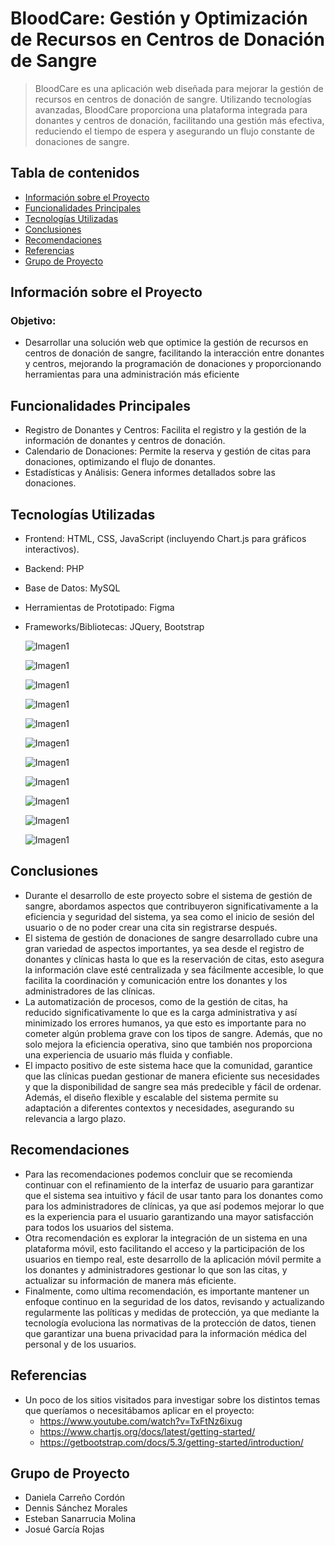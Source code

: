 # BloodCare: Gestión y Optimización de Recursos en Centros de Donación de Sangre
> BloodCare es una aplicación web diseñada para mejorar la gestión de recursos en centros de donación de sangre. Utilizando tecnologías avanzadas, BloodCare proporciona una plataforma integrada para donantes y centros de donación, facilitando una gestión más efectiva, reduciendo el tiempo de espera y asegurando un flujo constante de donaciones de sangre.

## Tabla de contenidos
* [Información sobre el Proyecto](#proyecto)
* [Funcionalidades Principales](#funcionalidades)
* [Tecnologías Utilizadas](#tecnologías)
* [Conclusiones](#conclusiones)
* [Recomendaciones](#recomendaciones)
* [Referencias](#referencias)
* [Grupo de Proyecto](#grupo)

## Información sobre el Proyecto <a name="proyecto"></a> 
  ### Objetivo:
  - Desarrollar una solución web que optimice la gestión de recursos en centros de donación de sangre, facilitando la interacción entre donantes y centros, mejorando la programación de donaciones y proporcionando herramientas para una administración más eficiente

## Funcionalidades Principales <a name="funcionalidades"></a> 
- Registro de Donantes y Centros: Facilita el registro y la gestión de la información de donantes y centros de donación.
- Calendario de Donaciones: Permite la reserva y gestión de citas para donaciones, optimizando el flujo de donantes.
- Estadísticas y Análisis: Genera informes detallados sobre las donaciones.

## Tecnologías Utilizadas <a name="tecnologías"></a> 
- Frontend: HTML, CSS, JavaScript (incluyendo Chart.js para gráficos interactivos).
- Backend: PHP
- Base de Datos: MySQL
- Herramientas de Prototipado: Figma
- Frameworks/Bibliotecas: JQuery, Bootstrap

  ![Imagen1](inicio.JPG)
  
  ![Imagen1](home.JPG)

  ![Imagen1](dashboard.JPG)
  
  ![Imagen1](register.PNG)

  ![Imagen1](control.PNG)

  ![Imagen1](gestion.PNG)

  ![Imagen1](contact.PNG)

  ![Imagen1](citas.PNG)

  ![Imagen1](profile.PNG)

  ![Imagen1](about.PNG)

  ![Imagen1](donators.PNG)

## Conclusiones <a name="conclusiones"></a> 
- Durante el desarrollo de este proyecto sobre el sistema de gestión de sangre, abordamos aspectos que contribuyeron significativamente a la eficiencia y seguridad del sistema, ya sea como el inicio de sesión del usuario o de no poder crear una cita sin registrarse después.
- El sistema de gestión de donaciones de sangre desarrollado cubre una gran variedad de aspectos importantes, ya sea desde el registro de donantes y clínicas hasta lo que es la reservación de citas, esto asegura la información clave esté centralizada y sea fácilmente accesible, lo que facilita la coordinación y comunicación entre los donantes y los administradores de las clínicas.
- La automatización de procesos, como de la gestión de citas, ha reducido significativamente lo que es la carga administrativa y así minimizado los errores humanos, ya que esto es importante para no cometer algún problema grave con los tipos de sangre. Además, que no solo mejora la eficiencia operativa, sino que también nos proporciona una experiencia de usuario más fluida y confiable.
- El impacto positivo de este sistema hace que la comunidad, garantice que las clínicas puedan gestionar de manera eficiente sus necesidades y que la disponibilidad de sangre sea más predecible y fácil de ordenar. Además, el diseño flexible y escalable del sistema permite su adaptación a diferentes contextos y necesidades, asegurando su relevancia a largo plazo.

## Recomendaciones <a name="recomendaciones"></a> 
- Para las recomendaciones podemos concluir que se recomienda continuar con el refinamiento de la interfaz de usuario para garantizar que el sistema sea intuitivo y fácil de usar tanto para los donantes como para los administradores de clínicas, ya que así podemos mejorar lo que es la experiencia para el usuario garantizando una mayor satisfacción para todos los usuarios del sistema.
- Otra recomendación es explorar la integración de un sistema en una plataforma móvil, esto facilitando el acceso y la participación de los usuarios en tiempo real, este desarrollo de la aplicación móvil permite a los donantes y administradores gestionar lo que son las citas, y actualizar su información de manera más eficiente.
- Finalmente, como ultima recomendación, es importante mantener un enfoque continuo en la seguridad de los datos, revisando y actualizando regularmente las políticas y medidas de protección, ya que mediante la tecnología evoluciona las normativas de la protección de datos, tienen que garantizar una buena privacidad para la información médica del personal y de los usuarios. 

## Referencias <a name="referencias"></a> 
- Un poco de los sitios visitados para investigar sobre los distintos temas que queríamos o necesitábamos aplicar en el proyecto:
  - https://www.youtube.com/watch?v=TxFtNz6ixug
  - https://www.chartjs.org/docs/latest/getting-started/
  - https://getbootstrap.com/docs/5.3/getting-started/introduction/

## Grupo de Proyecto <a name="grupo"></a> 
* Daniela Carreño Cordón
* Dennis Sánchez Morales
* Esteban Sanarrucia Molina
* Josué García Rojas
